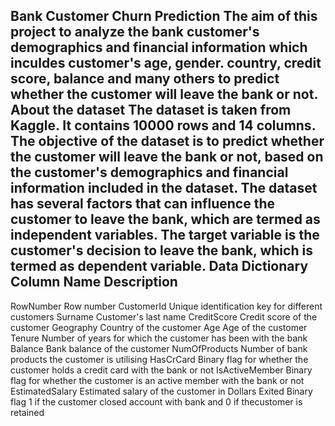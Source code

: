 Bank Customer Churn Prediction
The aim of this project to analyze the bank customer's demographics and financial
information which inculdes customer's age, gender. country, credit score, balance and
many others to predict whether the customer will leave the bank or not.
About the dataset
The dataset is taken from Kaggle. It contains 10000 rows and 14 columns. The objective
of the dataset is to predict whether the customer will leave the bank or not, based on the
customer's demographics and financial information included in the dataset.
The dataset has several factors that can influence the customer to leave the bank, which
are termed as independent variables. The target variable is the customer's decision to
leave the bank, which is termed as dependent variable.
Data Dictionary
Column Name Description
---------------------------------------------------------
RowNumber Row number
CustomerId Unique identification key for different customers
Surname    Customer's last name
CreditScore Credit score of the customer
Geography   Country of the customer
Age          Age of the customer
Tenure       Number of years for which the customer has been with the bank
Balance       Bank balance of the customer
NumOfProducts Number of bank products the customer is utilising
HasCrCard     Binary flag for whether the customer holds a credit card with the bank or not
IsActiveMember Binary flag for whether the customer is an active member with the bank or not
EstimatedSalary Estimated salary of the customer in Dollars
Exited           Binary flag 1 if the customer closed account with bank and 0 if thecustomer is retained
